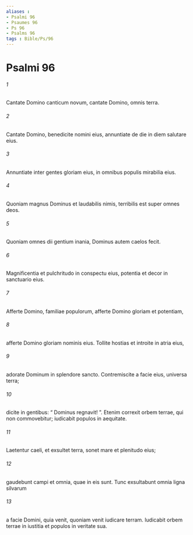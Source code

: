 ```yaml
---
aliases : 
- Psalmi 96
- Psaumes 96
- Ps 96
- Psalms 96
tags : Bible/Ps/96
---
```


# Psalmi 96

###### 1
Cantate Domino canticum novum, cantate Domino, omnis terra.
###### 2
Cantate Domino, benedicite nomini eius, annuntiate de die in diem salutare eius.
###### 3
Annuntiate inter gentes gloriam eius, in omnibus populis mirabilia eius.
###### 4
Quoniam magnus Dominus et laudabilis nimis, terribilis est super omnes deos.
###### 5
Quoniam omnes dii gentium inania, Dominus autem caelos fecit.
###### 6
Magnificentia et pulchritudo in conspectu eius, potentia et decor in sanctuario eius.
###### 7
Afferte Domino, familiae populorum, afferte Domino gloriam et potentiam,
###### 8
afferte Domino gloriam nominis eius. Tollite hostias et introite in atria eius,
###### 9
adorate Dominum in splendore sancto. Contremiscite a facie eius, universa terra;
###### 10
dicite in gentibus: “ Dominus regnavit! ”. Etenim correxit orbem terrae, qui non commovebitur; iudicabit populos in aequitate.
###### 11
Laetentur caeli, et exsultet terra, sonet mare et plenitudo eius;
###### 12
gaudebunt campi et omnia, quae in eis sunt. Tunc exsultabunt omnia ligna silvarum
###### 13
a facie Domini, quia venit, quoniam venit iudicare terram. Iudicabit orbem terrae in iustitia et populos in veritate sua.
